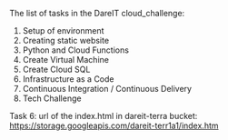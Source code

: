 The list of tasks in the DareIT cloud_challenge:
1. Setup of environment
2. Creating static website
3. Python and Cloud Functions
4. Create Virtual Machine
5. Create Cloud SQL
6. Infrastructure as a Code
7. Continuous Integration / Continuous Delivery
8. Tech Challenge


Task 6: url of the index.html in dareit-terra bucket:
https://storage.googleapis.com/dareit-terr1a1/index.htm
